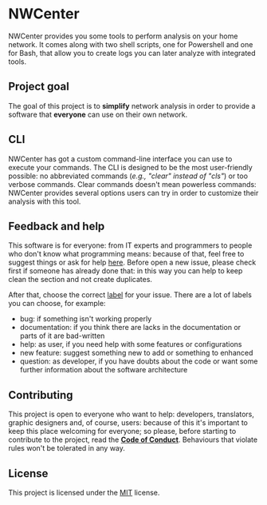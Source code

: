 # NWCenter

NWCenter provides you some tools to perform analysis on your home network.
It comes along with two shell scripts, one for Powershell and one for Bash, that allow you
to create logs you can later analyze with integrated tools.

## Project goal

The goal of this project is to **simplify** network analysis in order to provide a software that **everyone**
can use on their own network.

## CLI

NWCenter has got a custom command-line interface you can use to execute your commands.
The CLI is designed to be the most user-friendly possible: no abbreviated commands (*e.g., "clear" instead of "cls"*) or too verbose commands.
Clear commands doesn't mean powerless commands: NWCenter provides several options users can try in order to customize their analysis with this tool.

## Feedback and help

This software is for everyone: from IT experts and programmers to people who don't know what programming means: because of that,
feel free to suggest things or ask for help [here](https://github.com/ale97dro/NWCenter/issues).
Before open a new issue, please check first if someone has already done that: in this way you can help to keep clean the section and not create duplicates.

After that, choose the correct [label](https://github.com/ale97dro/NWCenter/labels) for your issue. There are a lot of labels you can choose, for example:
* bug: if something isn't working properly
* documentation: if you think there are lacks in the documentation or parts of it are bad-written
* help: as user, if you need help with some features or configurations
* new feature: suggest something new to add or something to enhanced
* question: as developer, if you have doubts about the code or want some further information about the software architecture

## Contributing

This project is open to everyone who want to help: developers, translators, graphic designers and, of course, users:
because of this it's important to keep this place welcoming for everyone; so please, before starting to contribute to the project,
read the [**Code of Conduct**](https://github.com/ale97dro/NWCenter/blob/master/CODE_OF_CONDUCT.md).
Behaviours that violate rules won't be tolerated in any way.

## License

This project is licensed under the [MIT](LICENSE.md) license.

